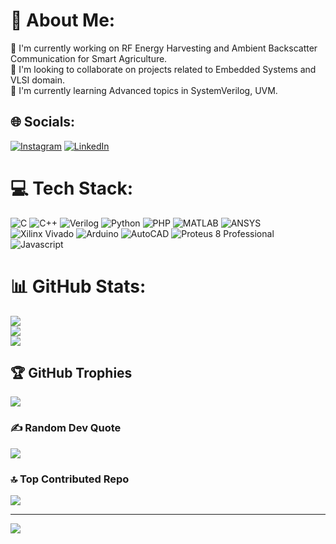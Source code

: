 # 💫 About Me:
🔭 I'm currently working on RF Energy Harvesting and Ambient Backscatter Communication for Smart Agriculture.<br>👯 I'm looking to collaborate on projects related to Embedded Systems and VLSI domain.<br>🌱 I'm currently learning Advanced topics in SystemVerilog, UVM.<br>


## 🌐 Socials:
[![Instagram](https://img.shields.io/badge/Instagram-%23E4405F.svg?logo=Instagram&logoColor=white)](https://instagram.com/https://www.instagram.com/vaibhav.hehe/) [![LinkedIn](https://img.shields.io/badge/LinkedIn-%230077B5.svg?logo=linkedin&logoColor=white)](https://linkedin.com/in/https://www.linkedin.com/in/sriramvaibhav/) 

# 💻 Tech Stack:
![C](https://img.shields.io/badge/c-%2300599C.svg?style=for-the-badge&logo=c&logoColor=white) ![C++](https://img.shields.io/badge/c++-%2300599C.svg?style=for-the-badge&logo=c%2B%2B&logoColor=white)  ![Verilog](https://img.shields.io/badge/Verilog-%2300599C.svg?style=for-the-badge&logo=Verilog&logoColor=white)  ![Python](https://img.shields.io/badge/Python-%2300599C.svg?style=for-the-badge&logo=Python&logoColor=white)  ![PHP](https://img.shields.io/badge/PHP-%2300599C.svg?style=for-the-badge&logo=PHP&logoColor=white)  ![MATLAB](https://img.shields.io/badge/MATLAB-%2300599C.svg?style=for-the-badge&logo=MATLAB&logoColor=white)  ![ANSYS](https://img.shields.io/badge/ANSYS-%2300599C.svg?style=for-the-badge&logo=ANSYS&logoColor=white)  ![Xilinx Vivado](https://img.shields.io/badge/XinlinxVivado-%2300599C.svg?style=for-the-badge&logo=XilinxVivado&logoColor=white)  ![Arduino](https://img.shields.io/badge/Arduino-%2300599C.svg?style=for-the-badge&logo=Arduino&logoColor=white)  ![AutoCAD](https://img.shields.io/badge/AutoCAD-%2300599C.svg?style=for-the-badge&logo=AutoCAD&logoColor=white)  ![Proteus 8 Professional](https://img.shields.io/badge/Proteus8Professional-%2300599C.svg?style=for-the-badge&logo=Proteus8Professional&logoColor=white)  ![Javascript](https://img.shields.io/badge/Javascript-%2300599C.svg?style=for-the-badge&logo=Javascript&logoColor=white)
# 📊 GitHub Stats:
![](https://github-readme-stats.vercel.app/api?username=bvsrvaibhav&theme=dark&hide_border=false&include_all_commits=true&count_private=true)<br/>
![](https://github-readme-streak-stats.herokuapp.com/?user=bvsrvaibhav&theme=dark&hide_border=false)<br/>
![](https://github-readme-stats.vercel.app/api/top-langs/?username=bvsrvaibhav&theme=dark&hide_border=false&include_all_commits=true&count_private=true&layout=compact)

## 🏆 GitHub Trophies
![](https://github-profile-trophy.vercel.app/?username=bvsrvaibhav&theme=radical&no-frame=false&no-bg=false&margin-w=4)

### ✍️ Random Dev Quote
![](https://quotes-github-readme.vercel.app/api?type=horizontal&theme=radical)

### 🔝 Top Contributed Repo
![](https://github-contributor-stats.vercel.app/api?username=bvsrvaibhav&limit=5&theme=dark&combine_all_yearly_contributions=true)

---
[![](https://visitcount.itsvg.in/api?id=bvsrvaibhav&icon=0&color=0)](https://visitcount.itsvg.in)

<!-- Proudly created with GPRM ( https://gprm.itsvg.in ) -->
